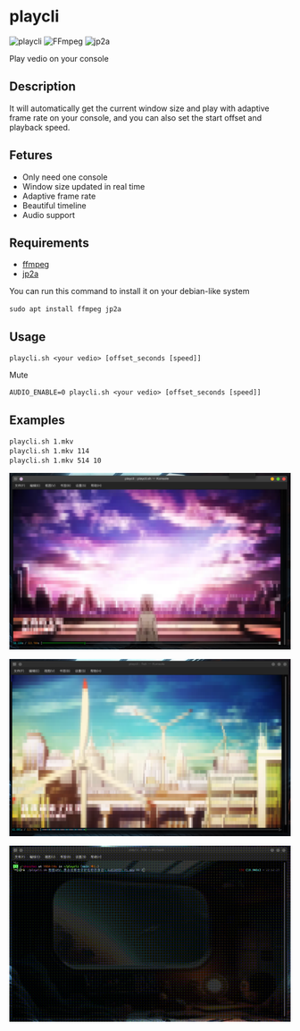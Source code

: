 # playcli

![playcli](https://img.shields.io/badge/playcli-v0.13-5bc2e7?style=for-the-badge "playcli v0.13")
![FFmpeg](https://img.shields.io/badge/-FFmpeg-ff69b4?style=for-the-badge "FFmpeg")
![jp2a](https://img.shields.io/badge/-jp2a-success?style=for-the-badge "jp2a")

Play vedio on your console

## Description

It will automatically get the current window size and play with adaptive frame rate on your console, and you can also set the start offset and playback speed.

## Fetures

- Only need one console
- Window size updated in real time
- Adaptive frame rate
- Beautiful timeline
- Audio support

## Requirements

- [ffmpeg](https://github.com/FFmpeg/FFmpeg)
- [jp2a](https://github.com/Talinx/jp2a)

You can run this command to install it on your debian-like system

`sudo apt install ffmpeg jp2a`

## Usage

```SHELL
playcli.sh <your vedio> [offset_seconds [speed]]
```

Mute

```SHELL
AUDIO_ENABLE=0 playcli.sh <your vedio> [offset_seconds [speed]]
```

## Examples

```BASH
playcli.sh 1.mkv
playcli.sh 1.mkv 114
playcli.sh 1.mkv 514 10
```

![Pic1](res/playcli1.png "playcli1")

![Pic2](res/playcli2.png "playcli2")

![Gif](res/demo.gif "demo")
